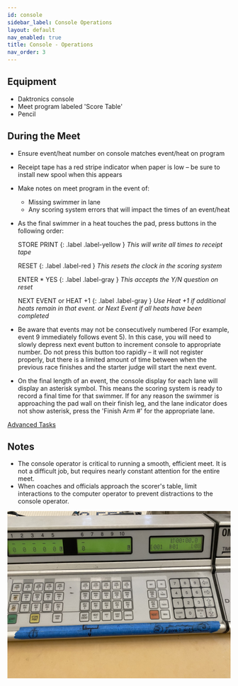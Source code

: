 ```yaml
---
id: console
sidebar_label: Console Operations
layout: default
nav_enabled: true
title: Console - Operations
nav_order: 3
---
```


## Equipment 

   - Daktronics console
   - Meet program labeled 'Score Table'
   - Pencil 

## During the Meet 

  - Ensure event/heat number on console matches event/heat on program
  - Receipt tape has a red stripe indicator when paper is low – be sure to install new spool when this appears
  - Make notes on meet program in the event of:
    - Missing swimmer in lane
    - Any scoring system errors that will impact the times of an event/heat
  - As the final swimmer in a heat touches the pad, press buttons in the following order:
    
    STORE PRINT
    {: .label .label-yellow }
    _This will write all times to receipt tape_
    
    RESET
    {: .label .label-red }
    _This resets the clock in the scoring system_
    
    ENTER * YES
    {: .label .label-gray }
    _This accepts the Y/N question on reset_

    NEXT EVENT or HEAT +1
    {: .label .label-gray }
    _Use Heat +1 if additional heats remain in that event. or Next Event if all heats have been completed_

  - Be aware that events may not be consecutively numbered (For example, event 9 immediately follows event 5).  In this case, you will need to slowly depress next event button to increment console to appropriate number.   Do not press this button too rapidly – it will not register properly, but there is a limited amount of time between when the previous race finishes and the starter judge will start the next event.
  - On the final length of an event, the console display for each lane will display an asterisk symbol.  This means the scoring system is ready to record a final time for that swimmer.   If for any reason the swimmer is approaching the pad wall on their finish leg, and the lane indicator does not show asterisk, press the 'Finish Arm #' for the appropriate lane. 

[Advanced Tasks](console-adv.md)
 
## Notes 

  - The console operator is critical to running a smooth, efficient meet.  It is not a difficult job, but requires nearly constant attention for the entire meet.
  - When coaches and officials approach the scorer's table, limit interactions to the computer operator to prevent distractions to the console operator. 

![Daktronics Console](img/daktronics_console.jpg)
